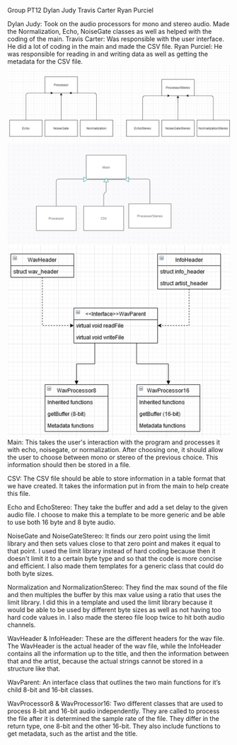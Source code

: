 Group PT12
Dylan Judy
Travis Carter
Ryan Purciel 

Dylan Judy: Took on the audio processors for mono and stereo audio. Made the Normalization, Echo, NoiseGate classes as well as helped with the coding of the main. 
Travis Carter: Was responsible with the user interface. He did a lot of coding in the main and made the CSV file. 
Ryan Purciel: He was responsible for reading in and writing data as well as getting the metadata for the CSV file. 
![](images/DylanUml.png)
![](images/TravisUml.png)
![](images/RyanUml.png)
Main: This takes the user's interaction with the program and processes it with echo, noisegate, or normalization. After choosing one, it should allow the user to choose between mono or stereo of the previous choice. This information should then be stored in a file.

CSV: The CSV file should be able to store information in a table format that we have created. It takes the information put in from the main to help create this file.

Echo and EchoStereo: They take the buffer and add a set delay to the given audio file. I choose to make this a template to be more generic and be able to use both 16 byte and 8 byte audio. 

NoiseGate and NoiseGateStereo: It finds our zero point using the limit library and then sets values close to that zero point and makes it equal to that point. I used the limit library instead of hard coding because then it doesn't limit it to a certain byte type and so that the code is more concise and efficient. I also made them templates for a generic class that could do both byte sizes.

Normalization and NormalizationStereo: They find the max sound of the file and then multiples the buffer by this max value using a ratio that uses the limit library. I did this in a template and used the limit library because it would be able to be used by different byte sizes as well as not having too hard code values in. I also made the stereo file loop twice to hit both audio channels. 

WavHeader & InfoHeader: These are the different headers for the wav file. The WavHeader is the actual header of the wav file, while the InfoHeader contains all the information up to the title, and then the information between that and the artist, because the actual strings cannot be stored in a structure like that.

WavParent: An interface class that outlines the two main functions for it’s child 8-bit and 16-bit classes.

WavProcessor8 & WavProcessor16: Two different classes that are used to process 8-bit and 16-bit audio independently. They are called to process the file after it is determined the sample rate of the file. They differ in the return type, one 8-bit and the other 16-bit. They also include functions to get metadata, such as the artist and the title.

